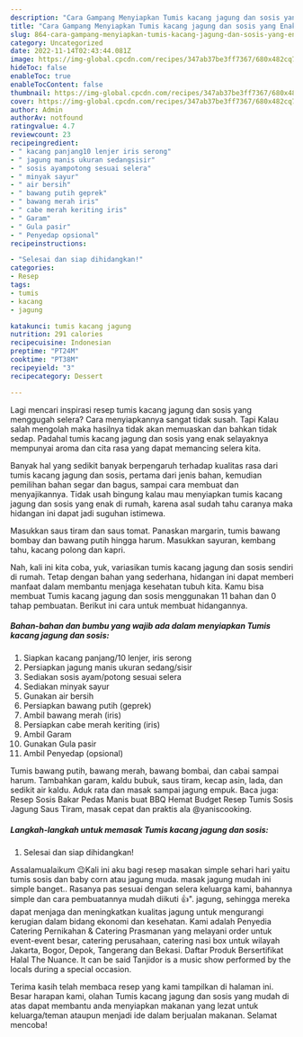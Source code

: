 ```yaml
---
description: "Cara Gampang Menyiapkan Tumis kacang jagung dan sosis yang Enak"
title: "Cara Gampang Menyiapkan Tumis kacang jagung dan sosis yang Enak"
slug: 864-cara-gampang-menyiapkan-tumis-kacang-jagung-dan-sosis-yang-enak
category: Uncategorized
date: 2022-11-14T02:43:44.081Z
image: https://img-global.cpcdn.com/recipes/347ab37be3ff7367/680x482cq70/tumis-kacang-jagung-dan-sosis-foto-resep-utama.jpg
hideToc: false
enableToc: true
enableTocContent: false
thumbnail: https://img-global.cpcdn.com/recipes/347ab37be3ff7367/680x482cq70/tumis-kacang-jagung-dan-sosis-foto-resep-utama.jpg
cover: https://img-global.cpcdn.com/recipes/347ab37be3ff7367/680x482cq70/tumis-kacang-jagung-dan-sosis-foto-resep-utama.jpg
author: Admin
authorAv: notfound
ratingvalue: 4.7
reviewcount: 23
recipeingredient:
- " kacang panjang10 lenjer iris serong"
- " jagung manis ukuran sedangsisir"
- " sosis ayampotong sesuai selera"
- " minyak sayur"
- " air bersih"
- " bawang putih geprek"
- " bawang merah iris"
- " cabe merah keriting iris"
- " Garam"
- " Gula pasir"
- " Penyedap opsional"
recipeinstructions:

- "Selesai dan siap dihidangkan!"
categories:
- Resep
tags:
- tumis
- kacang
- jagung

katakunci: tumis kacang jagung 
nutrition: 291 calories
recipecuisine: Indonesian
preptime: "PT24M"
cooktime: "PT38M"
recipeyield: "3"
recipecategory: Dessert

---
```



Lagi mencari inspirasi resep tumis kacang jagung dan sosis yang menggugah selera? Cara menyiapkannya sangat tidak susah. Tapi Kalau salah mengolah maka hasilnya tidak akan memuaskan dan bahkan tidak sedap. Padahal tumis kacang jagung dan sosis yang enak selayaknya mempunyai aroma dan cita rasa yang dapat memancing selera kita.


Banyak hal yang sedikit banyak berpengaruh terhadap kualitas rasa dari tumis kacang jagung dan sosis, pertama dari jenis bahan, kemudian pemilihan bahan segar dan bagus, sampai cara membuat dan menyajikannya. Tidak usah bingung kalau mau menyiapkan tumis kacang jagung dan sosis yang enak di rumah, karena asal sudah tahu caranya maka hidangan ini dapat jadi suguhan istimewa.

Masukkan saus tiram dan saus tomat. Panaskan margarin, tumis bawang bombay dan bawang putih hingga harum. Masukkan sayuran, kembang tahu, kacang polong dan kapri.


Nah, kali ini kita coba, yuk, variasikan tumis kacang jagung dan sosis sendiri di rumah. Tetap dengan bahan yang sederhana, hidangan ini dapat memberi manfaat dalam membantu menjaga kesehatan tubuh kita. Kamu bisa membuat Tumis kacang jagung dan sosis menggunakan 11 bahan dan 0 tahap pembuatan. Berikut ini cara untuk membuat hidangannya.

<!--inarticleads1-->

##### Bahan-bahan dan bumbu yang wajib ada dalam menyiapkan Tumis kacang jagung dan sosis:

1. Siapkan  kacang panjang/10 lenjer, iris serong
1. Persiapkan  jagung manis ukuran sedang/sisir
1. Sediakan  sosis ayam/potong sesuai selera
1. Sediakan  minyak sayur
1. Gunakan  air bersih
1. Persiapkan  bawang putih (geprek)
1. Ambil  bawang merah (iris)
1. Persiapkan  cabe merah keriting (iris)
1. Ambil  Garam
1. Gunakan  Gula pasir
1. Ambil  Penyedap (opsional)


Tumis bawang putih, bawang merah, bawang bombai, dan cabai sampai harum. Tambahkan garam, kaldu bubuk, saus tiram, kecap asin, lada, dan sedikit air kaldu. Aduk rata dan masak sampai jagung empuk. Baca juga: Resep Sosis Bakar Pedas Manis buat BBQ Hemat Budget Resep Tumis Sosis Jagung Saus Tiram, masak cepat dan praktis ala ‎@yaniscooking. 

<!--inarticleads2-->

##### Langkah-langkah untuk memasak Tumis kacang jagung dan sosis:


1. Selesai dan siap dihidangkan!

Assalamualaikum 😉Kali ini aku bagi resep masakan simple sehari hari yaitu tumis sosis dan baby corn atau jagung muda. masak jagung mudah ini simple banget.. Rasanya pas sesuai dengan selera keluarga kami, bahannya simple dan cara pembuatannya mudah diikuti 👍&#34;. jagung, sehingga mereka dapat menjaga dan meningkatkan kualitas jagung untuk mengurangi kerugian dalam bidang ekonomi dan kesehatan. Kami adalah Penyedia Catering Pernikahan &amp; Catering Prasmanan yang melayani order untuk event-event besar, catering perusahaan, catering nasi box untuk wilayah Jakarta, Bogor, Depok, Tangerang dan Bekasi. Daftar Produk Bersertifikat Halal The Nuance. It can be said Tanjidor is a music show performed by the locals during a special occasion. 

Terima kasih telah membaca resep yang kami tampilkan di halaman ini. Besar harapan kami, olahan Tumis kacang jagung dan sosis yang mudah di atas dapat membantu anda menyiapkan makanan yang lezat untuk keluarga/teman ataupun menjadi ide dalam berjualan makanan. Selamat mencoba!
